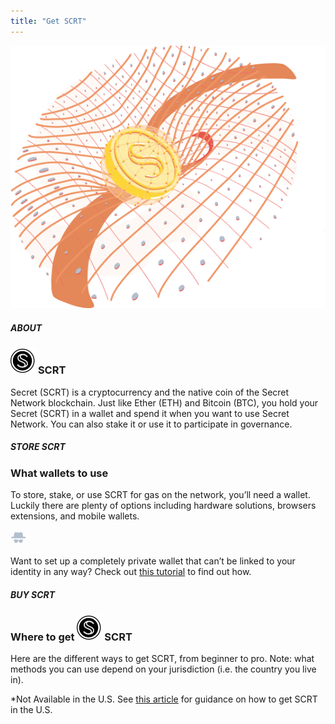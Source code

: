 ```yaml
---
title: "Get SCRT"
---
```


<column class=" get-scrt__cover">
  <block>
    <get-scrt-hero />
  </block>
</column>

<column class="spacer-s get-scrt__bg-black" number="2" number-m="1" number-s="1">
<block >
<div >
<img class="get-scrt__align-img" src="../../src/assets/get-scrt/get-scrt-coin.png" alt="Secret coin" loading="lazy"/>
</div>
</block>

<block class="get-scrt__block-align">
<div>

##### ABOUT

<h3 class="h3-scrt-logo"><img src="../../src/assets/getscrt-filled-icon.svg" alt="Secret logo" loading="lazy"/> <span>SCRT</span></h3>
<p class="get-scrt__p-left">Secret (SCRT) is a cryptocurrency and the native coin of the Secret Network blockchain. Just like Ether (ETH) and Bitcoin (BTC), you hold your Secret (SCRT) in a wallet and spend it when you want to use Secret Network. You can also stake it or use it to participate in governance.</p> 
</div>
</block>
</column>

<column class="spacer-s store-scrt" >
<block class="">
<div class="get-scrt__text-block">

##### STORE SCRT

### What wallets to use

<p class="get-scrt__p">To store, stake, or use SCRT for gas on the network, you’ll need a wallet. Luckily there are plenty of options including hardware solutions, browsers extensions, and mobile wallets.</p>
</div>

<get-scrt-wallets />

<div class="get-scrt__privacy">
<div class="get-scrt__privacy__text-box">
<svg width="25" height="24" viewBox="0 0 25 24" fill="none" xmlns="http://www.w3.org/2000/svg">
<g clip-path="url(#clip0_4823_129025)">
<g clip-path="url(#clip1_4823_129025)">
<path d="M19.8006 15.5523C19.1284 15.3601 16.5606 14.6401 13.5606 15.6967C13.465 15.721 13.3684 15.7445 13.2728 15.7445H12.0728C11.9772 15.7445 11.8806 15.7201 11.785 15.6967C8.80949 14.6167 6.21725 15.3367 5.54501 15.5523C5.44938 15.5767 5.40063 15.6479 5.40063 15.7445V16.5601C5.40063 16.6557 5.44845 16.7279 5.54501 16.7523C5.59282 16.7767 5.6172 16.7767 5.66501 16.8001C5.76063 16.8245 5.80938 16.8957 5.80938 16.9923C5.83376 19.8 6.79377 20.4723 8.73714 20.4723C10.705 20.4723 11.5927 19.7045 11.8094 18.7923C11.9772 18.1679 12.0494 17.5201 12.0972 17.1845C12.1216 17.0401 12.2416 16.9201 12.4094 16.9201H12.9616C13.1059 16.9201 13.2494 17.0401 13.2738 17.1845C13.3216 17.5445 13.4181 18.1923 13.5616 18.7923C13.8016 19.7045 14.666 20.4723 16.6338 20.4723C18.5782 20.4723 19.5138 19.8001 19.5616 16.9923C19.5616 16.8967 19.6094 16.8245 19.7059 16.8001C19.7538 16.7757 19.7781 16.7757 19.8259 16.7523C19.8981 16.7279 19.9703 16.6323 19.9703 16.5601V15.7679C19.945 15.6479 19.8728 15.5757 19.8006 15.5523L19.8006 15.5523Z" fill="#B2BFCD"/>
<path d="M22.8251 10.68H20.2573L19.4173 5.76005C19.153 4.24785 17.6895 3.26453 16.2018 3.60005L14.714 3.93566C13.3696 4.22347 11.9785 4.22347 10.634 3.93566L9.1462 3.60005C7.65839 3.26443 6.19396 4.27224 5.93068 5.76005L5.09068 10.68H2.521C1.82539 10.68 1.27319 11.2322 1.27319 11.9279C1.27319 12.6235 1.82539 13.1757 2.521 13.1757H22.801C23.4966 13.1757 24.0488 12.6235 24.0488 11.9279C24.0732 11.2557 23.521 10.68 22.8254 10.68H22.8251Z" fill="#B2BFCD"/>
</g>
</g>
<defs>
<clipPath id="clip0_4823_129025">
<rect width="24" height="24" fill="white" transform="translate(0.5)"/>
</clipPath>
<clipPath id="clip1_4823_129025">
<rect width="24" height="24" fill="white" transform="translate(0.672852)"/>
</clipPath>
</defs>
</svg>
<p class="get-scrt__privacy__text-box__p">Want to set up a completely private wallet that can’t be linked to your identity in any way? Check out <a href="https://medium.com/@secretnetwork/secret-network-access-control-viewing-keys-vs-permits-97baad539e72">this tutorial</a> to find out how.</p>
</div>
</div>
</block>
</column>

<column>
<block>
<div class="get-scrt__text-block">

##### BUY SCRT

<h3 class="h3-scrt-logo"><span>Where to get</span> <img src="../../src/assets/getscrt-filled-icon.svg" alt="Secret logo" loading="lazy" /> <span>SCRT</span></h3>
<p class=" get-scrt__p">Here are the different ways to get SCRT, from beginner to pro. Note: what methods you can use depend on your jurisdiction (i.e. the country you live in).</p>
</div>

<get-scrt-buy class="" pathId="1" />
<p class="get-scrt__p-small ">*Not Available in the U.S. See <a href="#">this article</a> for guidance on how to get SCRT in the U.S.</p>
<get-scrt-buy  pathId="2" />
<get-scrt-buy-by-groups class="get-scrt__exchanges" pathId="3" />
<get-scrt-buy  pathId="4" />
</block>
</column>

<!-- Convert sSCRT to SCRT -->
<column class="">
  <block>
    <get-scrt-convert-sscrt-v2 />
  </block>
</column>

<column class="spacer-s page-developers__dev-questions">
  <block>
    <get-scrt-questions />
  </block>
</column>

<column class="" number="2" number-m="2" number-s="1">
  <block>
    <general-ctas id="build-on-secret" />
  </block>
  <block>
    <general-ctas id="join-the-community" />
  </block>
</column >
